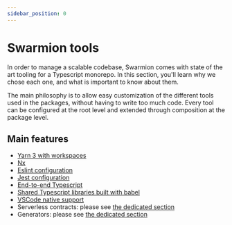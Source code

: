 ```yaml
---
sidebar_position: 0
---
```


# Swarmion tools

In order to manage a scalable codebase, Swarmion comes with state of the art tooling for a Typescript monorepo. In this section, you'll learn why we chose each one, and what is important to know about them.

The main philosophy is to allow easy customization of the different tools used in the packages, without having to write too much code. Every tool can be configured at the root level and extended through composition at the package level.

## Main features

- [Yarn 3 with workspaces](./yarn-3-workspaces)
- [Nx](./nx)
- [Eslint configuration](./eslint)
- [Jest configuration](./jest)
- [End-to-end Typescript](./typescript)
- [Shared Typescript libraries built with babel](./shared-typescript-libraries)
- [VSCode native support](./vscode)
- Serverless contracts: please see [the dedicated section](../serverless-contracts/)
- Generators: please see [the dedicated section](../../how-to/use-swarmion-generators)
